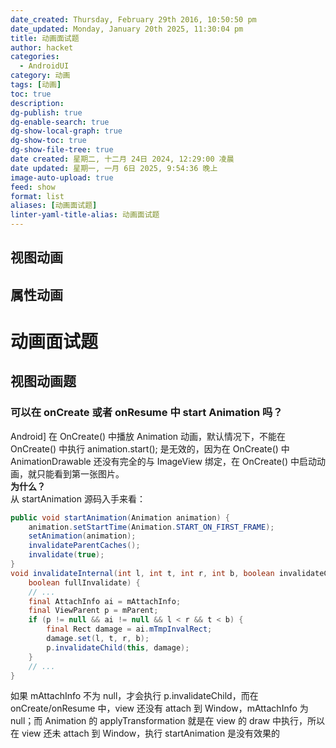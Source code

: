 ```yaml
---
date_created: Thursday, February 29th 2016, 10:50:50 pm
date_updated: Monday, January 20th 2025, 11:30:04 pm
title: 动画面试题
author: hacket
categories:
  - AndroidUI
category: 动画
tags: [动画]
toc: true
description: 
dg-publish: true
dg-enable-search: true
dg-show-local-graph: true
dg-show-toc: true
dg-show-file-tree: true
date created: 星期二, 十二月 24日 2024, 12:29:00 凌晨
date updated: 星期一, 一月 6日 2025, 9:54:36 晚上
image-auto-upload: true
feed: show
format: list
aliases: [动画面试题]
linter-yaml-title-alias: 动画面试题
---
```


## 视图动画

## 属性动画

# 动画面试题

## 视图动画题

### 可以在 onCreate 或者 onResume 中 start Animation 吗？

Android] 在 OnCreate() 中播放 Animation 动画，默认情况下，不能在 OnCreate() 中执行 animation.start(); 是无效的，因为在 OnCreate() 中 AnimationDrawable 还没有完全的与 ImageView 绑定，在 OnCreate() 中启动动画，就只能看到第一张图片。<br />**为什么？**<br />从 startAnimation 源码入手来看：

```java
public void startAnimation(Animation animation) {
    animation.setStartTime(Animation.START_ON_FIRST_FRAME);
    setAnimation(animation);
    invalidateParentCaches();
    invalidate(true);
}
void invalidateInternal(int l, int t, int r, int b, boolean invalidateCache,
	boolean fullInvalidate) {
	// ...
    final AttachInfo ai = mAttachInfo;
    final ViewParent p = mParent;
    if (p != null && ai != null && l < r && t < b) {
        final Rect damage = ai.mTmpInvalRect;
        damage.set(l, t, r, b);
        p.invalidateChild(this, damage);
    }
    // ...
}
```

如果 mAttachInfo 不为 null，才会执行 p.invalidateChild，而在 onCreate/onResume 中，view 还没有 attach 到 Window，mAttachInfo 为 null；而 Animation 的 applyTransformation 就是在 view 的 draw 中执行，所以在 view 还未 attach 到 Window，执行 startAnimation 是没有效果的
